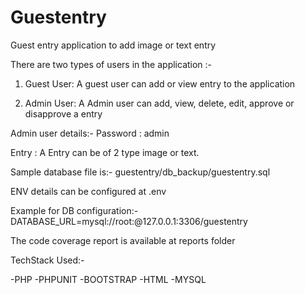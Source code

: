 # Guestentry
Guest entry application to add image or text entry

There are two types of users in the application :-
1) Guest User:
A guest user can add or view entry to the application

2) Admin User:
A Admin user can add, view, delete, edit, approve or disapprove a entry

Admin user details:-
Password : admin

Entry :
A Entry can be of 2 type image or text.

Sample database file is:-
  guestentry/db_backup/guestentry.sql

ENV details can be configured at .env

Example for DB configuration:-
DATABASE_URL=mysql://root:@127.0.0.1:3306/guestentry

The code coverage report is available at reports folder

TechStack Used:-

-PHP
-PHPUNIT
-BOOTSTRAP
-HTML
-MYSQL





